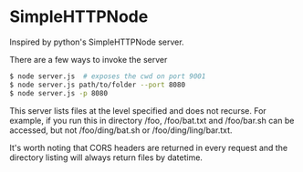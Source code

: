 SimpleHTTPNode
==============

Inspired by python's SimpleHTTPNode server.

There are a few ways to invoke the server
```bash
$ node server.js  # exposes the cwd on port 9001
$ node server.js path/to/folder --port 8080
$ node server.js -p 8080
```

This server lists files at the level specified and does not recurse. For example, if you run this in directory /foo, /foo/bat.txt and /foo/bar.sh can be accessed, but not /foo/ding/bat.sh or /foo/ding/ling/bar.txt. 

It's worth noting that CORS headers are returned in every request and the directory listing will always return files by datetime.
